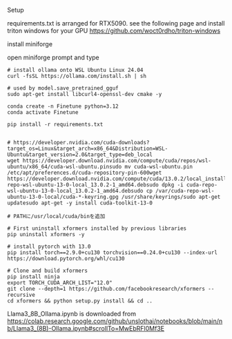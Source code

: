 Setup

requirements.txt is arranged for RTX5090.
see the following page and install triton windows for your GPU
https://github.com/woct0rdho/triton-windows



install miniforge

open miniforge prompt and type

    # install ollama onto WSL Ubuntu Linux 24.04 
    curl -fsSL https://ollama.com/install.sh | sh

    # used by model.save_pretrained_gguf
    sudo apt-get install libcurl4-openssl-dev cmake -y
    
    conda create -n Finetune python=3.12
    conda activate Finetune

    pip install -r requirements.txt


    # https://developer.nvidia.com/cuda-downloads?target_os=Linux&target_arch=x86_64&Distribution=WSL-Ubuntu&target_version=2.0&target_type=deb_local
    wget https://developer.download.nvidia.com/compute/cuda/repos/wsl-ubuntu/x86_64/cuda-wsl-ubuntu.pinsudo mv cuda-wsl-ubuntu.pin /etc/apt/preferences.d/cuda-repository-pin-600wget https://developer.download.nvidia.com/compute/cuda/13.0.2/local_installers/cuda-repo-wsl-ubuntu-13-0-local_13.0.2-1_amd64.debsudo dpkg -i cuda-repo-wsl-ubuntu-13-0-local_13.0.2-1_amd64.debsudo cp /var/cuda-repo-wsl-ubuntu-13-0-local/cuda-*-keyring.gpg /usr/share/keyrings/sudo apt-get updatesudo apt-get -y install cuda-toolkit-13-0

    # PATHに/usr/local/cuda/binを追加

    # First uninstall xformers installed by previous libraries
    pip uninstall xformers -y

    # install pytorch with 13.0
    pip install torch==2.9.0+cu130 torchvision==0.24.0+cu130 --index-url https://download.pytorch.org/whl/cu130

    # Clone and build xformers
    pip install ninja
    export TORCH_CUDA_ARCH_LIST="12.0"
    git clone --depth=1 https://github.com/facebookresearch/xformers --recursive
    cd xformers && python setup.py install && cd ..

Llama3_8B_Ollama.ipynb is downloaded from
https://colab.research.google.com/github/unslothai/notebooks/blob/main/nb/Llama3_(8B)-Ollama.ipynb#scrollTo=MwEbRFl0Mf3E


